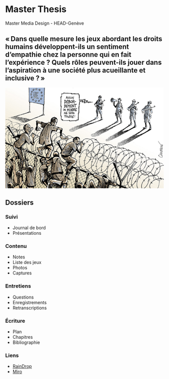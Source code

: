 # Master Thesis

Master Media Design - HEAD-Genève

## « Dans quelle mesure les jeux abordant les droits humains développent-ils un sentiment d’empathie chez la personne qui en fait l’expérience ? Quels rôles peuvent-ils jouer dans l’aspiration à une société plus acueillante et inclusive ? »

![Chapatte](/2-Recherche/Images/CHAPPATTE-071.jpg)

## Dossiers

### Suivi
- Journal de bord
- Présentations
### Contenu
- Notes
- Liste des jeux
- Photos
- Captures
### Entretiens
- Questions
- Enregistrements
- Retranscriptions
### Écriture
- Plan
- Chapitres
- Bibliographie
### Liens
- [RainDrop](https://raindrop.io/mathschibler/projet-de-master-44057628)
- [Miro](https://miro.com/welcomeonboard/Y1NrQk9IWlIxcXZ3ZUxud1BnNklkeVp6WUtPMExpZXJ4aEZka0M1Y1NNcUpVQWV4VXFuMnNwTnB6NE03UW5xQXwzNDU4NzY0NTI0ODg3OTc0NTI0fDI=?share_link_id=941536279571)


